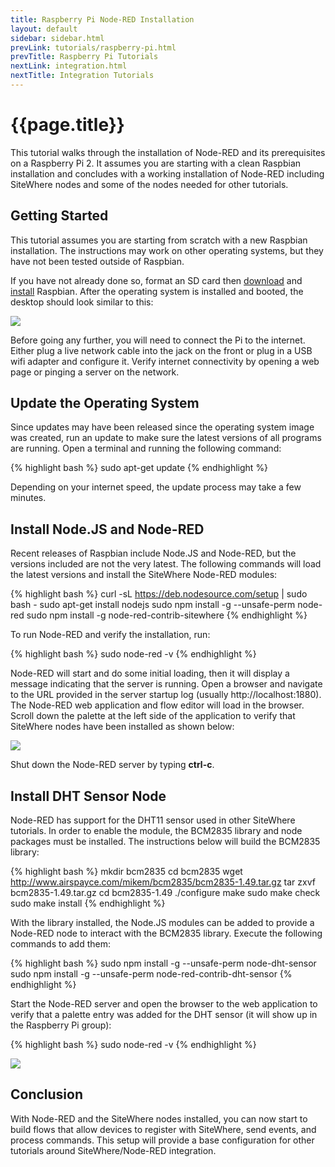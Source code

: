 ```yaml
---
title: Raspberry Pi Node-RED Installation
layout: default
sidebar: sidebar.html
prevLink: tutorials/raspberry-pi.html
prevTitle: Raspberry Pi Tutorials
nextLink: integration.html
nextTitle: Integration Tutorials
---
```


# {{page.title}}
This tutorial walks through the installation of Node-RED and its prerequisites on
a Raspberry Pi 2. It assumes you are starting with a clean Raspbian installation
and concludes with a working installation of Node-RED including SiteWhere nodes
and some of the nodes needed for other tutorials.

## Getting Started
This tutorial assumes you are starting from scratch with a new Raspbian installation.
The instructions may work on other operating systems, but they have not been tested
outside of Raspbian.

If you have not already done so, format an SD card then [download](https://www.raspberrypi.org/downloads/raspbian/) 
and [install](https://www.raspberrypi.org/documentation/installation/installing-images/README.md) Raspbian.
After the operating system is installed and booted, the desktop should look similar to this:

<a href="{{ site.url }}/images/tutorials/rpi/new_install.png" data-lightbox="rpi" title="New Raspbian Installation">
	<img src="{{ site.url }}/images/tutorials/rpi/new_install.png"/>
</a>

Before going any further, you will need to connect the Pi to the internet. Either
plug a live network cable into the jack on the front or plug in a USB wifi adapter
and configure it. Verify internet connectivity by opening a web page or pinging a 
server on the network.

## Update the Operating System
Since updates may have been released since the operating system image was created,
run an update to make sure the latest versions of all programs are running.
Open a terminal and running the following command:

{% highlight bash %}
sudo apt-get update
{% endhighlight %}

Depending on your internet speed, the update process may take a few minutes.

## Install Node.JS and Node-RED
Recent releases of Raspbian include Node.JS and Node-RED, but the versions included
are not the very latest. The following commands will load the latest versions and
install the SiteWhere Node-RED modules:

{% highlight bash %}
curl -sL https://deb.nodesource.com/setup | sudo bash -
sudo apt-get install nodejs
sudo npm install -g --unsafe-perm node-red
sudo npm install -g node-red-contrib-sitewhere
{% endhighlight %}

To run Node-RED and verify the installation, run:

{% highlight bash %}
sudo node-red -v
{% endhighlight %}

Node-RED will start and do some initial loading, then it will display a message indicating that the server is
running. Open a browser and navigate to the URL provided in the server startup log (usually
http://localhost:1880). The Node-RED web application and flow editor will load in the browser.
Scroll down the palette at the left side of the application to verify that SiteWhere nodes have been 
installed as shown below:

<a href="{{ site.url }}/images/tutorials/rpi/node-red-sw.png" data-lightbox="rpi" title="Node-RED with SiteWhere">
	<img src="{{ site.url }}/images/tutorials/rpi/node-red-sw.png"/>
</a>

Shut down the Node-RED server by typing **ctrl-c**.

## Install DHT Sensor Node
Node-RED has support for the DHT11 sensor used in other SiteWhere tutorials. In order to enable
the module, the BCM2835 library and node packages must be installed. The instructions below
will build the BCM2835 library:

{% highlight bash %}
mkdir bcm2835
cd bcm2835
wget http://www.airspayce.com/mikem/bcm2835/bcm2835-1.49.tar.gz
tar zxvf bcm2835-1.49.tar.gz
cd bcm2835-1.49
./configure
make
sudo make check
sudo make install
{% endhighlight %}

With the library installed, the Node.JS modules can be added to provide a Node-RED node to
interact with the BCM2835 library. Execute the following commands to add them:

{% highlight bash %}
sudo npm install -g --unsafe-perm node-dht-sensor
sudo npm install -g --unsafe-perm node-red-contrib-dht-sensor
{% endhighlight %}

Start the Node-RED server and open the browser to the web application to verify that 
a palette entry was added for the DHT sensor (it will show up in the Raspberry Pi group):

{% highlight bash %}
sudo node-red -v
{% endhighlight %}

<a href="{{ site.url }}/images/tutorials/rpi/node-red-dht.png" data-lightbox="rpi" title="Node-RED with DHT Sensor Node">
	<img src="{{ site.url }}/images/tutorials/rpi/node-red-dht.png"/>
</a>

## Conclusion
With Node-RED and the SiteWhere nodes installed, you can now start to build flows that allow devices 
to register with SiteWhere, send events, and process commands. This setup will provide a base 
configuration for other tutorials around SiteWhere/Node-RED integration.
